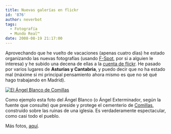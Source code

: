 ```yaml
---
title: Nuevas galerías en flickr
id: '876'
author: neverbot
tags:
  - Fotografía
  - Mundo Real™
date: 2008-08-19 21:17:00
---
```


Aprovechando que he vuelto de vacaciones (apenas cuatro días) he estado organizando las nuevas fotografías (usando [F-Spot](http://f-spot.org/Main_Page), por si a alguien le interesa) y he subido una decena de ellas a la [cuenta de flickr](http://www.flickr.com/photos/neverbot/). He pasado por varios lugares de **Asturias y Cantabria**, y puedo decir que no ha estado mal (máxime si mi principal pensamiento ahora mismo es que no sé qué hago trabajando en Madrid).

[![El Ángel Blanco de Comillas](http://farm4.static.flickr.com/3179/2778123955_b4084e9ec6.jpg)](http://www.flickr.com/photos/neverbot/)

Como ejemplo esta foto del Ángel Blanco (o Ángel Exterminador, según la fuente que consulte) que preside y protege el cementerio de [Comillas](http://es.wikipedia.org/wiki/Comillas_(Cantabria)), construído sobre las ruinas de una iglesia. Es verdaderamente espectacular, como casi todo el pueblo.

Más fotos, [aquí](http://www.flickr.com/photos/neverbot/).